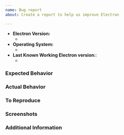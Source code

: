 ```yaml
---
name: Bug report
about: Create a report to help us improve Electron

---
```


* **Electron Version:**
  * <!-- (output of `node_modules/.bin/electron --version`) e.g. 4.0.3 -->
* **Operating System:**
  * <!-- (Platform and Version) e.g. macOS 10.13.6 / Windows 10 (1803) / Ubuntu 18.04 x64 -->
* **Last Known Working Electron version:**:
  * <!-- (if applicable) e.g. 3.1.0 -->

### Expected Behavior
<!-- A clear and concise description of what you expected to happen. -->

### Actual Behavior
<!-- A clear and concise description of what actually happened. -->

### To Reproduce
<!--
Your best chance of getting this bug looked at quickly is to provide a REPOSITORY that can be cloned and run.
-->

<!--
You can fork [electron-quick-start](https://github.com/electron/electron-quick-start) and include a link to the branch with your changes.
-->

<!--
If you provide a URL, please list the commands required to clone/setup/run your repo e.g.
```sh
$ git clone $YOUR_URL -b $BRANCH
$ npm install
$ npm start || electron .
```
-->

### Screenshots
<!-- If applicable, add screenshots to help explain your problem. -->

### Additional Information
<!-- Add any other context about the problem here. -->
